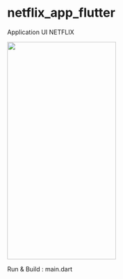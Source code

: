 # netflix_app_flutter

Application UI NETFLIX

<img src="https://i.hizliresim.com/i60nmxv.png" width="250" height="500">

Run & Build : main.dart
